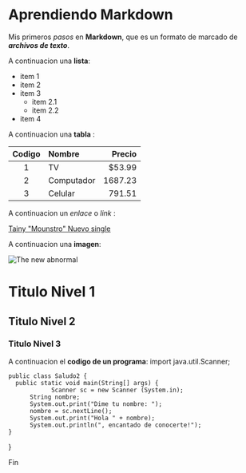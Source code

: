 # Aprendiendo Markdown

Mis primeros *pasos* en **Markdown**, que es un formato de marcado de ***archivos de texto***.

A continuacion una __lista__:

* item 1
* item 2
* item 3 
  * item 2.1
  * item 2.2
* item 4

A continuacion una __tabla__ :

| Codigo | Nombre | Precio |
| :-: | :- | -: |
| 1 | TV |  $53.99 |
| 2 | Computador | 1687.23 |
| 3 | Celular | 791.51

A continuacion un _enlace_ o *link* :

[Tainy "Mounstro" Nuevo single](https://es.rollingstone.com/tainy-comienza-un-nuevo-capitulo-junto-a-feid-con-monstruo/) 

A continuacion una __imagen__:

![The new abnormal](https://is2-ssl.mzstatic.com/image/thumb/Music115/v4/62/a6/ff/62a6ff2a-95c9-5302-31f4-2dcca9e40323/886448281085.jpg/256x256bb.jpg)

# Titulo Nivel 1
## Titulo Nivel 2
### Titulo Nivel 3

A continuacion el **codigo de un programa**: 
  import java.util.Scanner;

    public class Saludo2 {
	  public static void main(String[] args) {
				Scanner sc = new Scanner (System.in);
		  String nombre;
		  System.out.print("Dime tu nombre: ");
		  nombre = sc.nextLine();
		  System.out.print("Hola " + nombre);
		  System.out.println(", encantado de conocerte!");
    }
  }
  
Fin

